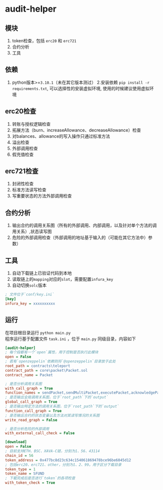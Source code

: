# audit-helper

## 模块
1. token检查，包括 `erc20` 和 `erc721`
2. 合约分析
3. 工具

## 依赖
1. python版本>=`3.10.1`（未在其它版本测过）
2.安装依赖 `pip install -r requirements.txt`, 可以选择性的安装虚拟环境, 使用的时候建议使用虚拟环境

## erc20检查
1. 转账与授权逻辑检查
2. 拓展方法（burn、increaseAllowance、decreaseAllowance）检查
3. 对balances、allowance的写入操作只通过标准方法
4. 溢出检查
5. 外部调用检查
6. 假充值检查

## erc721检查
1. 封闭性检查
2. 标准方法读写检查
3. 写重要状态的方法外部调用检查

## 合约分析
1. 输出合约的调用关系图（所有的外部调用、内部调用，以及针对单个方法的调用关系）,状态读写图
2. 危险的外部调用检查（外部调用的地址基于输入的（可能在其它方法中）参数）

## 工具
1. 自动下载链上已验证代码到本地
2. 读取链上的`mapping`对应的`slot`，需要配置`infura_key`
3. 自动切换`solc`版本
```ini
; 文件位于`conf/key.ini`
[key]
infura_key = xxxxxxxxxx
```


## 运行
在项目根目录运行 `python main.py`  
程序运行基于配置文件 `task.ini` ，位于 `main.py` 同级目录，内容如下  
```ini
[audit-helper]
; 每个段都有一个`open`属性，用于控制是否执行此模块
open = False
; 若有`openzeppelin`依赖则将`@openzeppelin`目录放于此处
root_path = contracts\teleport
contract_path = core\packet\Packet.sol
contract_name = Packet

; 是否分析调用关系图
with_call_graph = True
function_names = sendPacket,sendMultiPacket,executePacket,acknowledgePacket,recvPacket
; 是否输出全局调用关系图，位于`root_path`下的`output`
global_call_graph = True
; 是否输出特定方法的调用关系图，位于`root_path`下的`output`
function_call_graph = True
; 是否输出合约的状态变量以及方法对其读写情况的关系图
write_read_graph = False

; 是否分析危险的外部调用
with_external_call_check = False

[download]
open = False
; 目前支持ETH、BSC、XAVA-C链，分别为1、56、43114
chain_id = 56 
token_address = 0x477bc8d23c634c154061869478bce96be6045d12
; 包括erc20、erc721、other，分别为1、2、99。用于区分下载目录
token_type = 1
token_name = SFUND
; 下载完成后是否进行`token`的各项检查
with_token_check = True
```

